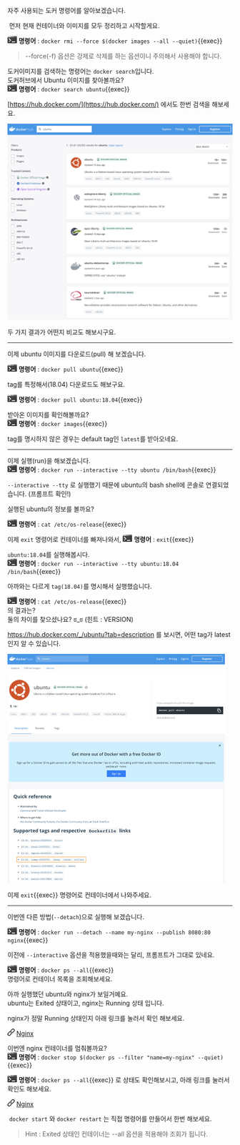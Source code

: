 자주 사용되는 도커 명령어를 알아보겠습니다.

​
먼저 현재 컨테이너와 이미지를 모두 정리하고 시작할게요.

![](./assets/handson.png) **명령어** : `docker rmi --force $(docker images --all --quiet)`{{exec}}  
> --force(-f) 옵션은 강제로 삭제를 하는 옵션이니 주의해서 사용해야 합니다.

도커이미지를 검색하는 명령어는 `docker search`입니다.  
도커허브에서 Ubuntu 이미지를 찾아볼까요?   
![](./assets/handson.png) **명령어** : `docker search ubuntu`{{exec}}

[https://hub.docker.com/](https://hub.docker.com/) 에서도 한번 검색을 해보세요.

<img src="./assets/docker_hub1.png" alt="ToDo List App." style="zoom:50%;" />


두 가지 결과가 어떤지 비교도 해보시구요.

---

이제 ubuntu 이미지를 다운로드(pull) 해 보겠습니다.

![](./assets/handson.png) **명령어** : `docker pull ubuntu`{{exec}}

tag를 특정해서(18.04) 다운로드도 해보구요.

![](./assets/handson.png) **명령어** : `docker pull ubuntu:18.04`{{exec}}

받아온 이미지를 확인해볼까요?   
![](./assets/handson.png) **명령어** : `docker images`{{exec}}

tag를 명시하지 않은 경우는 default tag인 `latest`를 받아오네요.

---

이제 실행(run)을 해보겠습니다.   
![](./assets/handson.png) **명령어** : `docker run --interactive --tty ubuntu /bin/bash`{{exec}}

`--interactive --tty` 로 실행했기 때문에 ubuntu의 bash shell에 콘솔로 연결되었습니다. (프롬프트 확인!)

실행된 ubuntu의 정보를 볼까요?  

![](./assets/handson.png) **명령어** : `cat /etc/os-release`{{exec}}

이제 `exit` 명령어로 컨테이너를 빠져나와서,
![](./assets/handson.png) **명령어** : `exit`{{exec}}  


`ubuntu:18.04`를 실행해봅시다.  
![](./assets/handson.png) **명령어** : `docker run --interactive --tty ubuntu:18.04 /bin/bash`{{exec}}

아까와는 다르게 `tag(18.04)`를 명시해서 실행했습니다.

![](./assets/handson.png) **명령어** : `cat /etc/os-release`{{exec}}  
의 결과는?   
둘의 차이를 찾으셨나요?   ಠ_ಠ  (힌트 : VERSION)


https://hub.docker.com/_/ubuntu?tab=description 를 보시면, 어떤 tag가 latest인지 알 수 있습니다.

<img src="./assets/docker_hub2.png" alt="ToDo List App." style="zoom:50%;" />


이제 `exit`{{exec}} 명령어로 컨테이너에서 나와주세요.

---

이번엔 다른 방법(`--detach`)으로 실행해 보겠습니다.

![](./assets/handson.png) **명령어** : `docker run --detach --name my-nginx --publish 8080:80 nginx`{{exec}}

이전에 `--interactive` 옵션을 적용했을때와는 달리, 프롬프트가 그대로 있네요.

![](./assets/handson.png) **명령어** : `docker ps --all`{{exec}}   
명령어로 컨테이너 목록을 조회해보세요.

아까 실행했던 ubuntu와 nginx가 보일거예요.  
ubuntu는 Exited 상태이고, nginx는 Running 상태 입니다.

nginx가 정말 Running 상태인지 아래 링크를 눌러서 확인 해보세요.

![](./assets/hyperlink.png) [Nginx]({{TRAFFIC_HOST1_8080}})

이번엔 nginx 컨테이너를 멈춰볼까요?  
![](./assets/handson.png) **명령어** : `docker stop $(docker ps --filter "name=my-nginx" --quiet)`{{exec}}  

![](./assets/handson.png) **명령어** : `docker ps --all`{{exec}} 
로 상태도 확인해보시고, 아래 링크를 눌러서 확인도 해보세요.

![](./assets/hyperlink.png) [Nginx]({{TRAFFIC_HOST1_8080}})

 `docker start` 와 `docker restart` 는 직접 명령어를 만들어서 한번 해보세요.
> Hint : Exited 상태인 컨테이너는 --all 옵션을 적용해야 조회가 됩니다.
